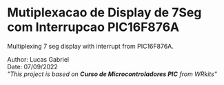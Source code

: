 # **Mutiplexacao de Display de 7Seg com Interrupcao PIC16F876A**
Multiplexing 7 seg display with interrupt from PIC16F876A.

Author: Lucas Gabriel <br/>
Date: 07/09/2022 <br/>
_"This project is based on **Curso de Microcontroladores PIC** from WRkits"_
